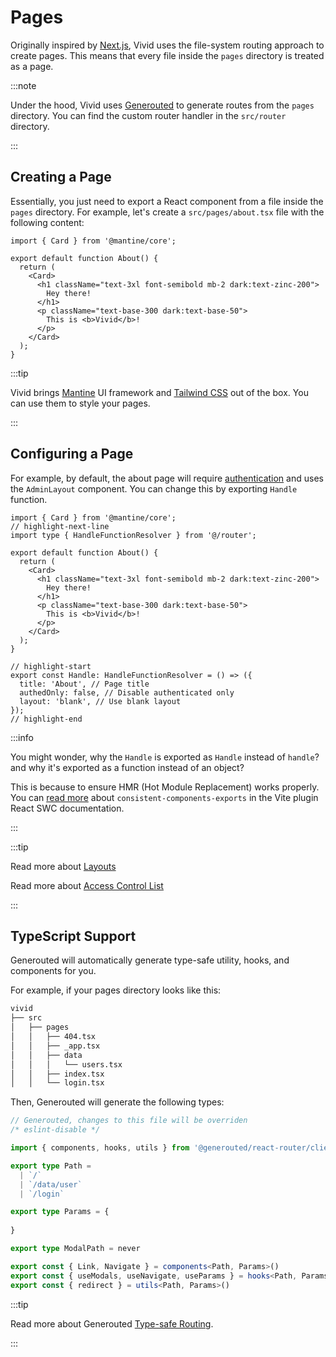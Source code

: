 # Pages

Originally inspired by [Next.js](https://nextjs.org/docs/basic-features/pages), Vivid uses the file-system routing approach to create pages. This means that every file inside the `pages` directory is treated as a page.

:::note

Under the hood, Vivid uses [Generouted](https://github.com/oedotme/generouted/) to generate routes from the `pages` directory. You can find the custom router handler in the `src/router` directory.

:::

## Creating a Page

Essentially, you just need to export a React component from a file inside the `pages` directory. For example, let's create a `src/pages/about.tsx` file with the following content:

```tsx title="src/pages/about.tsx"
import { Card } from '@mantine/core';

export default function About() {
  return (
    <Card>
      <h1 className="text-3xl font-semibold mb-2 dark:text-zinc-200">
        Hey there!
      </h1>
      <p className="text-base-300 dark:text-base-50">
        This is <b>Vivid</b>!
      </p>
    </Card>
  );
}
```

:::tip

Vivid brings [Mantine](https://mantine.dev/) UI framework and [Tailwind CSS](https://tailwindcss.com/) out of the box. You can use them to style your pages.

:::

## Configuring a Page

For example, by default, the about page will require [authentication](/docs/usage/plugins/authentication) and uses the `AdminLayout` component. You can change this by exporting `Handle` function.

```tsx title="src/pages/about.tsx"
import { Card } from '@mantine/core';
// highlight-next-line
import type { HandleFunctionResolver } from '@/router';

export default function About() {
  return (
    <Card>
      <h1 className="text-3xl font-semibold mb-2 dark:text-zinc-200">
        Hey there!
      </h1>
      <p className="text-base-300 dark:text-base-50">
        This is <b>Vivid</b>!
      </p>
    </Card>
  );
}

// highlight-start
export const Handle: HandleFunctionResolver = () => ({
  title: 'About', // Page title
  authedOnly: false, // Disable authenticated only
  layout: 'blank', // Use blank layout
});
// highlight-end
```

:::info

You might wonder, why the `Handle` is exported as `Handle` instead of `handle`? and why it's exported as a function instead of an object?

This is because to ensure HMR (Hot Module Replacement) works properly. You can [read more](https://github.com/vitejs/vite-plugin-react-swc#consistent-components-exports) about `consistent-components-exports` in the Vite plugin React SWC documentation.

:::

:::tip

Read more about [Layouts](./layouts)

Read more about [Access Control List](./plugins/access-control)

:::

## TypeScript Support

Generouted will automatically generate type-safe utility, hooks, and components for you.

For example, if your pages directory looks like this:

```bash
vivid
├── src
│   ├── pages
│   │   ├── 404.tsx
│   │   ├── _app.tsx
│   │   ├── data
│   │   │   └── users.tsx
│   │   ├── index.tsx
│   │   └── login.tsx
```

Then, Generouted will generate the following types:

```ts title="src/router/utils.ts"
// Generouted, changes to this file will be overriden
/* eslint-disable */

import { components, hooks, utils } from '@generouted/react-router/client'

export type Path =
  | `/`
  | `/data/user`
  | `/login`

export type Params = {
  
}

export type ModalPath = never

export const { Link, Navigate } = components<Path, Params>()
export const { useModals, useNavigate, useParams } = hooks<Path, Params, ModalPath>()
export const { redirect } = utils<Path, Params>()
```

:::tip

Read more about Generouted [Type-safe Routing](https://github.com/oedotme/generouted/tree/main/plugins/react-router).

:::